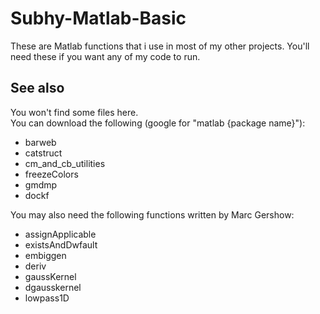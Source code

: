 # Subhy-Matlab-Basic

These are Matlab functions that i use in most of my other projects. You'll need these if you want any of my code to  run.

## See also

You won't find some files here.  
You can download the following (google for "matlab {package name}"):  
* barweb  
* catstruct  
* cm_and_cb_utilities  
* freezeColors  
* gmdmp  
* dockf  

You may also need the following functions written by Marc Gershow:
* assignApplicable  
* existsAndDwfault  
* embiggen  
* deriv  
* gaussKernel  
* dgausskernel  
* lowpass1D
